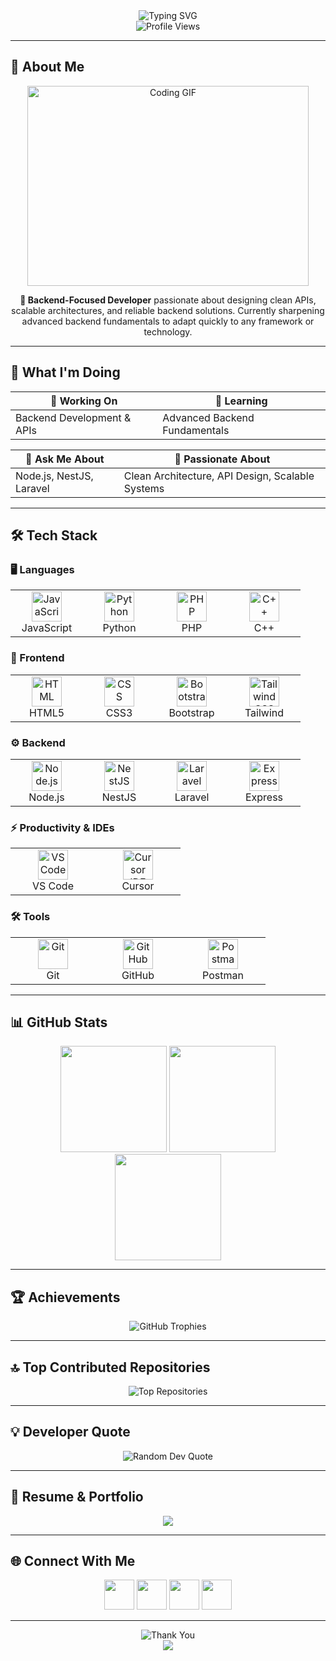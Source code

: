 <!-- Typing SVG Header -->
<div align="center">
  <img src="https://readme-typing-svg.herokuapp.com?font=Fira+Code&weight=600&size=32&pause=1000&color=8B5CF6&center=true&vCenter=true&width=950&height=100&lines=👋+Hey,+I'm+Faizul+Islam+Bhuiyan+(Bitto);🔥+Backend-Focused+Dev;🚀+Node.js+%7C+NestJS+%7C+Laravel;✨+Welcome+to+my+GitHub+Profile!" alt="Typing SVG" />
</div>

<!-- Profile Views -->
<div align="center">
  <img src="https://komarev.com/ghpvc/?username=faizul-bitto&label=Profile%20views&color=8B5CF6&style=for-the-badge" alt="Profile Views" />
</div>

---

## 🚀 About Me  

<div align="center">
  <img src="https://i.giphy.com/media/qgQUggAC3Pfv687qPC/giphy.gif" width="450" height="320" alt="Coding GIF"/>
</div>

<div align="center">
  <p><strong>🎯 Backend-Focused Developer</strong> passionate about designing clean APIs, scalable architectures, and reliable backend solutions. Currently sharpening advanced backend fundamentals to adapt quickly to any framework or technology.</p>
</div>

---

## 🎯 What I'm Doing  

<div align="center">

| 🔭 Working On | 🌱 Learning |
|---------------|-------------|
| Backend Development & APIs | Advanced Backend Fundamentals |

| 💬 Ask Me About | 🎨 Passionate About |
|-----------------|----------------------|
| Node.js, NestJS, Laravel | Clean Architecture, API Design, Scalable Systems |

</div>

---

## 🛠️ Tech Stack  

### 🖥️ Languages  
<div align="center">
  <table>
    <tr>
      <td align="center" width="100">
        <img src="https://skillicons.dev/icons?i=js" width="48" height="48" alt="JavaScript"/><br>JavaScript
      </td>
      <td align="center" width="100">
        <img src="https://skillicons.dev/icons?i=python" width="48" height="48" alt="Python"/><br>Python
      </td>
      <td align="center" width="100">
        <img src="https://skillicons.dev/icons?i=php" width="48" height="48" alt="PHP"/><br>PHP
      </td>
      <td align="center" width="100">
        <img src="https://skillicons.dev/icons?i=cpp" width="48" height="48" alt="C++"/><br>C++
      </td>
    </tr>
  </table>
</div>

### 🎨 Frontend  
<div align="center">
  <table>
    <tr>
      <td align="center" width="100">
        <img src="https://skillicons.dev/icons?i=html" width="48" height="48" alt="HTML"/><br>HTML5
      </td>
      <td align="center" width="100">
        <img src="https://skillicons.dev/icons?i=css" width="48" height="48" alt="CSS"/><br>CSS3
      </td>
      <td align="center" width="100">
        <img src="https://skillicons.dev/icons?i=bootstrap" width="48" height="48" alt="Bootstrap"/><br>Bootstrap
      </td>
      <td align="center" width="100">
        <img src="https://skillicons.dev/icons?i=tailwind" width="48" height="48" alt="TailwindCSS"/><br>Tailwind
      </td>
    </tr>
  </table>
</div>

### ⚙️ Backend  
<div align="center">
  <table>
    <tr>
      <td align="center" width="100">
        <img src="https://skillicons.dev/icons?i=nodejs" width="48" height="48" alt="Node.js"/><br>Node.js
      </td>
      <td align="center" width="100">
        <img src="https://skillicons.dev/icons?i=nestjs" width="48" height="48" alt="NestJS"/><br>NestJS
      </td>
      <td align="center" width="100">
        <img src="https://skillicons.dev/icons?i=laravel" width="48" height="48" alt="Laravel"/><br>Laravel
      </td>
      <td align="center" width="100">
        <img src="https://skillicons.dev/icons?i=express" width="48" height="48" alt="Express"/><br>Express
      </td>
    </tr>
  </table>
</div>

### ⚡ Productivity & IDEs  
<div align="center">
  <table>
    <tr>
      <td align="center" width="120">
        <img src="https://skillicons.dev/icons?i=vscode" width="48" height="48" alt="VS Code"/><br>VS Code
      </td>
      <td align="center" width="120">
        <img src="https://avatars.githubusercontent.com/u/127165244?s=200&v=4" width="48" height="48" alt="Cursor IDE"/><br>Cursor
      </td>
    </tr>
  </table>
</div>

### 🛠️ Tools  
<div align="center">
  <table>
    <tr>
      <td align="center" width="120">
        <img src="https://skillicons.dev/icons?i=git" width="48" height="48" alt="Git"/><br>Git
      </td>
      <td align="center" width="120">
        <img src="https://skillicons.dev/icons?i=github" width="48" height="48" alt="GitHub"/><br>GitHub
      </td>
      <td align="center" width="120">
        <img src="https://skillicons.dev/icons?i=postman" width="48" height="48" alt="Postman"/><br>Postman
      </td>
    </tr>
  </table>
</div>

---

## 📊 GitHub Stats  

<div align="center">
  <img src="https://github-readme-stats.vercel.app/api?username=Faizul-Bitto&show_icons=true&theme=tokyonight&hide_border=true&bg_color=0D1117&title_color=8B5CF6&icon_color=8B5CF6&text_color=FFFFFF&count_private=true" height="170" />  
  <img src="https://github-readme-streak-stats.herokuapp.com/?user=Faizul-Bitto&theme=tokyonight&hide_border=true&background=0D1117&stroke=8B5CF6&ring=8B5CF6&fire=8B5CF6&currStreakNum=FFFFFF&currStreakLabel=8B5CF6&sideNums=FFFFFF&sideLabels=8B5CF6&dates=8B5CF6" height="170" />  
  <img src="https://github-readme-stats.vercel.app/api/top-langs/?username=Faizul-Bitto&layout=compact&theme=tokyonight&hide_border=true&bg_color=0D1117&title_color=8B5CF6&text_color=FFFFFF&langs_count=8" height="170" />
</div>

---

## 🏆 Achievements  

<div align="center">
  <img src="https://github-profile-trophy.vercel.app/?username=Faizul-Bitto&theme=discord&no-frame=true&margin-w=8&row=1&column=7" alt="GitHub Trophies"/>
</div>

---

## 🔝 Top Contributed Repositories  

<div align="center">
  <img src="https://github-contributor-stats.vercel.app/api?username=Faizul-Bitto&limit=5&theme=dark&combine_all_yearly_contributions=true&hide_border=true" alt="Top Repositories"/>
</div>

---

## 💡 Developer Quote  

<div align="center">
  <img src="https://quotes-github-readme.vercel.app/api?type=horizontal&theme=radical" alt="Random Dev Quote"/>
</div>

---

## 📄 Resume & Portfolio  

<div align="center">
  <a href="https://drive.google.com/file/d/1cZZoqCzeIqE54gmi5TFYW1wSeXUT1t0X/view?usp=drive_link" target="_blank">
    <img src="https://img.shields.io/badge/📄_View_My_Resume-FF6C37?style=for-the-badge&logo=googledrive&logoColor=white" />
  </a>
</div>

---

## 🌐 Connect With Me  

<div align="center">
  <a href="https://www.linkedin.com/in/faizul-bitto/" target="_blank"><img src="https://skillicons.dev/icons?i=linkedin" width="48" height="48" /></a>
  <a href="mailto:fibhuyanbitto06@gmail.com" target="_blank"><img src="https://skillicons.dev/icons?i=gmail" width="48" height="48" /></a>
  <a href="https://github.com/Faizul-Bitto" target="_blank"><img src="https://skillicons.dev/icons?i=github" width="48" height="48" /></a>
  <a href="https://twitter.com/faizul_bitto" target="_blank"><img src="https://skillicons.dev/icons?i=twitter" width="48" height="48" /></a>
</div>

---

<div align="center">
  <img src="https://readme-typing-svg.herokuapp.com?font=Fira+Code&weight=600&size=22&pause=1000&color=8B5CF6&center=true&vCenter=true&width=700&height=60&lines=Thanks+for+visiting!+😊;Let's+build+something+amazing+together+🚀;Excited+to+collaborate+on+awesome+projects+💻" alt="Thank You"/>
</div>

<div align="center">
  <img src="https://img.shields.io/badge/Made%20with%20❤️%20by%20Faizul%20Bitto-8B5CF6?style=for-the-badge" />
</div>
